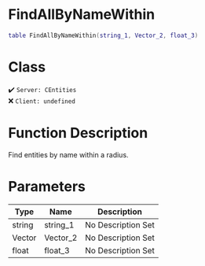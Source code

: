# FindAllByNameWithin
```lua
table FindAllByNameWithin(string_1, Vector_2, float_3)
```
# Class
✔️ `Server: CEntities`  
❌ `Client: undefined`  

# Function Description
Find entities by name within a radius.
# Parameters
Type|Name|Description
--|--|--
string|string_1|No Description Set
Vector|Vector_2|No Description Set
float|float_3|No Description Set
